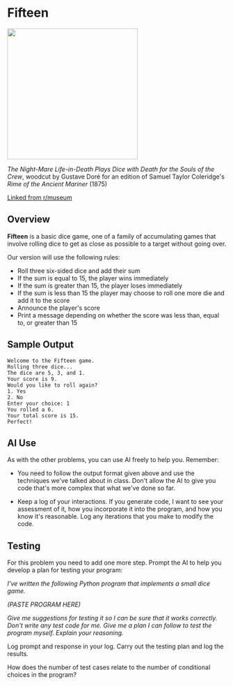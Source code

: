 # Fifteen

<img src="https://preview.redd.it/gustave-dor%C3%A9-the-night-mare-life-in-death-plays-dice-with-v0-mjuyk0eqiwkb1.jpg?auto=webp&s=3f727b48c0a49bff7cd70a01cb41160a5ccbfc4a" width="300px" />

*The Night-Mare Life-in-Death Plays Dice with Death for the Souls of the Crew*, woodcut by Gustave Doré for an edition of Samuel Taylor Coleridge's *Rime of the Ancient Mariner* (1875)

[Linked from r/museum](https://www.reddit.com/r/museum/comments/163va3r/gustave_dor%C3%A9_the_nightmare_lifeindeath_plays_dice/)

## Overview

**Fifteen** is a basic dice game, one of a family of accumulating games that involve rolling dice to get as close as possible to a target without going over.

Our version will use the following rules:

- Roll three six-sided dice and add their sum
- If the sum is equal to 15, the player wins immediately
- If the sum is greater than 15, the player loses immediately
- If the sum is less than 15 the player may choose to roll one more die and add it to the score
- Announce the player's score
- Print a message depending on whether the score was less than, equal to, or greater than 15

## Sample Output

```
Welcome to the Fifteen game.
Rolling three dice...
The dice are 5, 3, and 1.
Your score is 9.
Would you like to roll again?
1. Yes
2. No
Enter your choice: 1
You rolled a 6.
Your total score is 15.
Perfect!
```

## AI Use

As with the other problems, you can use AI freely to help you. Remember:

- You need to follow the output format given above and use the techniques we've talked about in class. Don't allow the AI to give you code that's more complex that what we've done so far.

- Keep a log of your interactions. If you generate code, I want to see your assessment of it, how you incorporate it into the program, and how you know it's reasonable. Log any iterations that you make to modify the code.

## Testing

For this problem you need to add one more step. Prompt the AI to help you develop a plan for testing your program:

*I've written the following Python program that implements a small dice game.*

*(PASTE PROGRAM HERE)*

*Give me suggestions for testing it so I can be sure that it works correctly. Don't write any test code for me. Give me a plan I can follow to test the program myself. Explain your reasoning.*

Log prompt and response in your log. Carry out the testing plan and log the results.

How does the number of test cases relate to the number of conditional choices in the program?
